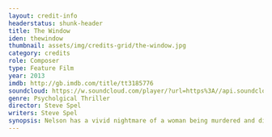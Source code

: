 ```yaml
---
layout: credit-info
headerstatus: shunk-header
title: The Window
iden: thewindow
thumbnail: assets/img/credits-grid/the-window.jpg
category: credits
role: Composer
type: Feature Film
year: 2013
imdb: http://gb.imdb.com/title/tt3185776
soundcloud: https://w.soundcloud.com/player/?url=https%3A//api.soundcloud.com/playlists/48509535&amp;auto_play=false&amp;hide_related=false&amp;show_comments=false&amp;show_user=false&amp;show_reposts=false&amp;visual=false
genre: Psycholgical Thriller
director: Steve Spel
writers: Steve Spel
synopsis: Nelson has a vivid nightmare of a woman being murdered and discovers that this is the beginning of a string of actual serial murders.
---
```



